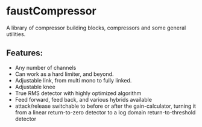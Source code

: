 # faustCompressor
A library of compressor building blocks, compressors and some general utilities.


## Features:

- Any number of channels
- Can work as a hard limiter, and beyond.
- Adjustable link, from multi mono to fully linked.
- Adjustable knee
- True RMS detector with highly optimized algorithm
- Feed forward, feed back, and various hybrids available
- attack/release switchable to before or after the gain-calculator,
  turning it from a linear return-to-zero detector
  to a log domain return-to-threshold detector
